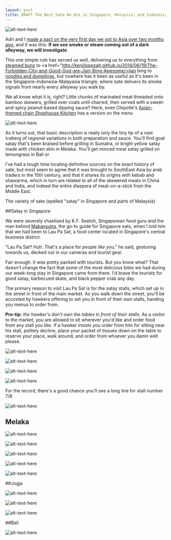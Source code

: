 ```yaml
---
layout: post
title: DRAFT The Best Sate We Ate in Singapore, Malaysia, and Indonesia
---
```


![alt-text-here](http://kenjilopezalt.github.io/images/Sate/20140804-sate-bali-2.jpg "Bali")

Adri and I <a href="http://kenjilopezalt.github.io/2014/06/17/Beijing-bound/">made a pact on the very first day we got to Asia over two months ago</a>, and it was this: <strong>If we see smoke or steam coming out of a dark alleyway, we will investigate</strong>.

This one simple rule has served us well, delivering us to everything from <a href="http://kenjilopezalt.github.io/2014/06/18/SO-MANY-DUMPLINGS/">steamed buns</A> to <a href="http://kenjilopezalt.github.io/2014/06/19/The-Forbidden-City-and-Good-God-are-Jian-Bing-Awesome/>jian bing</a> to <a href="http://kenjilopezalt.github.io/2014/06/21/The-Secret-to-Good-Cheap-Eating/">noodles and dumplings</a>, but nowhere has it been as useful as it's been in the Singapore-Indonesia-Malayasia triangle, where sate delivers its smoke signals from nearly every alleyway you walk by.

We all know what it is, right? Little chunks of marinated meat threaded onto bamboo skewers, grilled over coals until charred, then served with a sweet-and-spicy peanut-based dipping sauce? Heck, even Chipotle's <a href="http://shophousekitchen.com/">Asian-themed chain Shophouse Kitchen</a> has a version on the menu

![alt-text-here](http://kenjilopezalt.github.io/images/Sate/20140730-sate-singapore-02.jpg "Singapore")

As it turns out, that basic description is really only the tiny tip of a vast iceberg of regional variations in both preparation and sauce. You'll find goat satay that's been braised before grilling in Sumatra, or bright yellow satay made with chicken skin in Melaka. You'll get minced meat satay grilled on lemongrass in Bali or 

I've had a tough time locating definitive sources on the exact history of sate, but most seem to agree that it was brought to SouthEast Asia by arab traders in the 15th century, and that it shares its origins with kebab and shawarma, which in turn are related to all of the skewered meats in China and India, and indeed the entire diaspora of meat-on-a-stick from the Middle East.

The variety of sate (spelled "satay" in Singapore and parts of Malaysia)

##Satay in Singapore


We were severely chastised by K.F. Seetoh, Singaporean food guru and the man behind <a href="http://www.makansutra.com/">Makansutra</a>, the go-to guide for Singapore eats, when I told him that we had been to Lau Pa Sat, a food center located in Singapore's central business district.

"Lau Pa Sat? Huh. That's a place for <em>people like you</em>," he said, gesturing towards us, decked out in our cameras and tourist gear.

Fair enough. It <em>was</em> pretty packed with tourists. But you know what? That doesn't change the fact that some of the most delicious bites we had during our week-long stay in Singapore came from there. I'd brave the tourists for good satay, barbecued skate, and black pepper crab any day.

The primary reason to visit Lau Pa Sat is for the satay stalls, which set up in the street in front of the main market. As you walk down the street, you'll be accosted by hawkers offering to set you in front of their own stalls, handing you menus to order from.

<strong>Pro-tip:</strong> <em>the hawker's don't own the tables in front of their stalls.</em> As a visitor to the market, you are allowed to sit wherever you'd like and order food from any stall you like. If a hawker insists you order from him for sitting near his stall, politely decline, place your packet of tissues down on the table to reserve your place, walk around, and order from whoever you damn well please.

![alt-text-here](http://kenjilopezalt.github.io/images/Sate/20140730-sate-singapore-06.jpg "Singapore")

![alt-text-here](http://kenjilopezalt.github.io/images/Sate/20140730-sate-singapore-07.jpg "Singapore")

![alt-text-here](http://kenjilopezalt.github.io/images/Sate/20140730-sate-singapore-08.jpg "Singapore")

![alt-text-here](http://kenjilopezalt.github.io/images/Sate/20140730-sate-singapore-09.jpg "Singapore")

For the record, there's a good chance you'll see a long line for stall number 7/8

![alt-text-here](http://kenjilopezalt.github.io/images/Sate/20140730-sate-singapore-11.jpg "Singapore")

## Melaka

![alt-text-here](http://kenjilopezalt.github.io/images/Sate/20140730-sate-melaka-1.jpg "Melaka")

![alt-text-here](http://kenjilopezalt.github.io/images/Sate/20140730-sate-melaka-2.jpg "Melaka")

![alt-text-here](http://kenjilopezalt.github.io/images/Sate/20140730-sate-melaka-3.jpg "Melaka")

![alt-text-here](http://kenjilopezalt.github.io/images/Sate/20140730-sate-melaka-4.jpg "Melaka")

![alt-text-here](http://kenjilopezalt.github.io/images/Sate/20140730-sate-melaka-5.jpg "Melaka")

##Jogja

![alt-text-here](http://kenjilopezalt.github.io/images/Sate/20140802-jojgakarta-indonesia-sate-1.jpg "Jogja")

![alt-text-here](http://kenjilopezalt.github.io/images/Sate/20140802-jojgakarta-indonesia-sate-2.jpg "Jogja")

![alt-text-here](http://kenjilopezalt.github.io/images/Sate/20140802-jojgakarta-indonesia-sate-3.jpg "Jogja")

##Bali

![alt-text-here](http://kenjilopezalt.github.io/images/Sate/20140804-sate-lilit-bali-1.jpg "Sate lilit")

